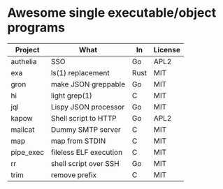 # Awesome single executable/object programs

Project              | What                   | In    | License
---------------------|------------------------|-------|---------
authelia             | SSO                    | Go    | APL2
exa                  | ls(1) replacement      | Rust  | MIT
gron                 | make JSON greppable    | Go    | MIT
hi                   | light grep(1)          | C     | MIT
jql                  | Lispy JSON processor   | Go    | MIT 
kapow                | Shell script to HTTP   | Go    | APL2
mailcat              | Dummy SMTP server      | C     | MIT
map                  | map from STDIN         | C     | MIT
pipe_exec            | fileless ELF execution | C     | MIT
rr                   | shell script over SSH  | Go    | MIT
trim                 | remove prefix          | C     | MIT
